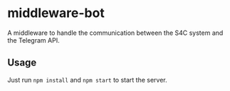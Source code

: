 # middleware-bot

A middleware to handle the communication between the S4C system and the Telegram API.

## Usage

Just run `npm install` and `npm start` to start the server.
